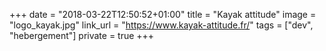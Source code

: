 +++
date = "2018-03-22T12:50:52+01:00"
title = "Kayak attitude"
image = "logo_kayak.jpg"
link_url = "https://www.kayak-attitude.fr/"
tags = ["dev", "hebergement"]
private = true
+++
